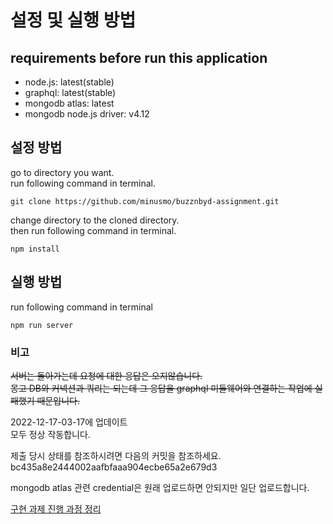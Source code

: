 # 설정 및 실행 방법
## requirements before run this application
- node.js: latest(stable)
- graphql: latest(stable)
- mongodb atlas: latest
- mongodb node.js driver: v4.12

## 설정 방법
go to directory you want.  
run following command in terminal.  
```
git clone https://github.com/minusmo/buzznbyd-assignment.git
```
change directory to the cloned directory.  
then run following command in terminal.  
```
npm install
```

## 실행 방법
run following command in terminal  
```
npm run server
```

### 비고
~~서버는 돌아가는데 요청에 대한 응답은 오지않습니다.  
몽고 DB와 커넥션과 쿼리는 되는데 그 응답을 graphql 미들웨어와 연결하는 작업에 실패했기 때문입니다.~~

2022-12-17-03-17에 업데이트  
모두 정상 작동합니다.

제출 당시 상태를 참조하시려면 다음의 커밋을 참조하세요.  
bc435a8e2444002aafbfaaa904ecbe65a2e679d3

mongodb atlas 관련 credential은 원래 업로드하면 안되지만
일단 업로드합니다.

[구현 과제 진행 과정 정리](https://crystal-parade-630.notion.site/5a482bb84a404592ae9e6f39aa89a46c)
